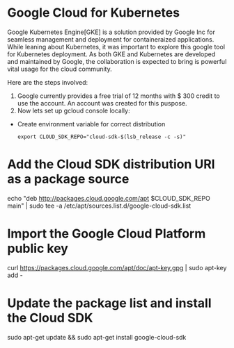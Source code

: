 # Google Cloud for Kubernetes

Google Kubernetes Engine[GKE] is a solution provided by Google Inc for seamless management and deployment for containeraized applications.
While leaning about Kubernetes, it was important to explore this google tool for Kubernetes deployment. As both GKE and Kubernetes are developed and maintained by Google, the collaboration is expected to bring is powerful vital usage for the cloud community. 

Here are the steps involved:

1. Google currently provides a free trial of 12 months with $ 300 credit to use the account. An account was created for this puspose.
2. Now lets set up gcloud console locally:
 - Create environment variable for correct distribution
     ```
     export CLOUD_SDK_REPO="cloud-sdk-$(lsb_release -c -s)"
     ```
# Add the Cloud SDK distribution URI as a package source
echo "deb http://packages.cloud.google.com/apt $CLOUD_SDK_REPO main" | sudo tee -a /etc/apt/sources.list.d/google-cloud-sdk.list
# Import the Google Cloud Platform public key
curl https://packages.cloud.google.com/apt/doc/apt-key.gpg | sudo apt-key add -
# Update the package list and install the Cloud SDK
sudo apt-get update && sudo apt-get install google-cloud-sdk

